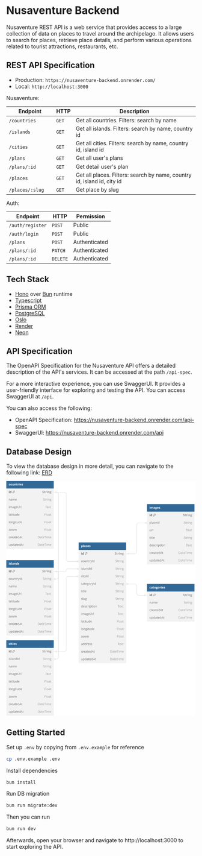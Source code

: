 # Nusaventure Backend

Nusaventure REST API is a web service that provides access to a large collection of data on places to travel around the archipelago. It allows users to search for places, retrieve place details, and perform various operations related to tourist attractions, restaurants, etc.

## REST API Specification

- Production: `https://nusaventure-backend.onrender.com/`
- Local: `http://localhost:3000`

Nusaventure:

| Endpoint        | HTTP  | Description                                                             |
| --------------- | ----- | ----------------------------------------------------------------------- |
| `/countries`    | `GET` | Get all countries. Filters: search by name                              |
| `/islands`      | `GET` | Get all islands. Filters: search by name, country id                    |
| `/cities`       | `GET` | Get all cities. Filters: search by name, country id, island id          |
| `/plans`        | `GET` | Get all user's plans                                                    |
| `/plans/:id`    | `GET` | Get detail user's plan                                                  |
| `/places`       | `GET` | Get all places. Filters: search by name, country id, island id, city id |
| `/places/:slug	` | `GET` | Get place by slug                                                       |

Auth:

| Endpoint         | HTTP     | Permission    |
| ---------------- | -------- | ------------- |
| `/auth/register` | `POST`   | Public        |
| `/auth/login`    | `POST`   | Public        |
| `/plans`         | `POST`   | Authenticated |
| `/plans/:id`     | `PATCH`  | Authenticated |
| `/plans/:id`     | `DELETE` | Authenticated |

## Tech Stack

- [Hono](https://hono.dev/) over [Bun](https://bun.sh/) runtime
- [Typescript](https://www.typescriptlang.org/)
- [Prisma ORM](https://www.prisma.io/)
- [PostgreSQL](https://www.postgresql.org/)
- [Oslo](https://www.npmjs.com/package/oslo)
- [Render](https://render.com/)
- [Neon](https://neon.tech/)

## API Specification

The OpenAPI Specification for the Nusaventure API offers a detailed description of the API's services. It can be accessed at the path `/api-spec`.

For a more interactive experience, you can use SwaggerUI. It provides a user-friendly interface for exploring and testing the API. You can access SwaggerUI at `/api`.

You can also access the following:

- OpenAPI Specification: https://nusaventure-backend.onrender.com/api-spec
- SwaggerUI: https://nusaventure-backend.onrender.com/api

## Database Design

To view the database design in more detail, you can navigate to the following link: [ERD](https://dbdiagram.io/d/nusaventure-668d500a9939893dae76b5a7)

![ERD](./assets/erd.svg)

## Getting Started

Set up `.env` by copying from `.env.example` for reference

```sh
cp .env.example .env
```

Install dependencies

```sh
bun install
```

Run DB migration

```sh
bun run migrate:dev
```

Then you can run

```sh
bun run dev
```

Afterwards, open your browser and navigate to http://localhost:3000 to start exploring the API.
